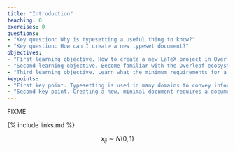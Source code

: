 ```yaml
---
title: "Introduction"
teaching: 0
exercises: 0
questions:
- "Key question: Why is typesetting a useful thing to know?"
- "Key question: How can I create a new typeset document?"
objectives:
- "First learning objective. How to create a new LaTeX project in Overleaf."
- "Second learning objective. Become familiar with the Overleaf ecosystem."
- "Third learning objective. Learn what the minimum requirements for a LaTeX document are."
keypoints:
- "First key point. Typesetting is used in many domains to convey information in a more readable format."
- "Second key point. Creating a new, minimal document requires a document declaration, a preamble, and a document body."
---
```

FIXME

{% include links.md %}

$$
x_{ij} \sim N(0, 1)
$$
